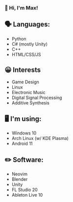 ### 👋 Hi, I'm Max!

## 🗣️ Languages:
- Python
- C# (mostly Unity)
- C++
- HTML/CSS/JS

## 😀 Interests
- Game Design
- Linux
- Electronic Music
- Digital Signal Processing
- Additive Synthesis

## 🖥️ I'm using:
- Windows 10
- Arch Linux (w/ KDE Plasma)
- Android 11

## ✏️ Software:
- Neovim
- Blender
- Unity
- FL Studio 20
- Ableton Live 10
